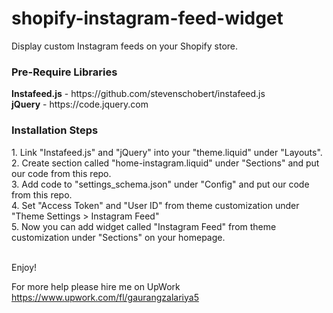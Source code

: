 # shopify-instagram-feed-widget
Display custom Instagram feeds on your Shopify store.

<h3>Pre-Require Libraries</h3>
<strong>Instafeed.js</strong> - https://github.com/stevenschobert/instafeed.js<br/>
<strong>jQuery</strong> - https://code.jquery.com

<h3>Installation Steps</h3>
1. Link "Instafeed.js" and "jQuery" into your "theme.liquid" under "Layouts".<br/>
2. Create section called "home-instagram.liquid" under "Sections" and put our code from this repo.<br/>
3. Add code to "settings_schema.json" under "Config" and put our code from this repo.<br/>
4. Set "Access Token" and "User ID" from theme customization under "Theme Settings > Instagram Feed"<br/>
5. Now you can add widget called "Instagram Feed" from theme customization under "Sections" on your homepage.<br/><br/>

Enjoy!<br/>

For more help please hire me on UpWork https://www.upwork.com/fl/gaurangzalariya5
